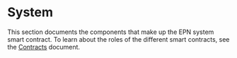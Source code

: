 # System

This section documents the components that make up the EPN system smart contract. To learn about the roles of the different smart contracts, see the [Contracts](../README.md) document.